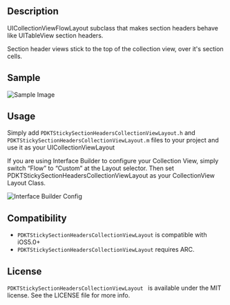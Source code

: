## Description

UICollectionViewFlowLayout subclass that makes section headers behave like UITableView section headers.

Section header views stick to the top of the collection view, over it's section cells.


## Sample

![Sample Image](https://raw.github.com/Produkt/PDKTStickySectionHeadersCollectionViewLayout/master/readme/sample.gif)


## Usage

Simply add ```PDKTStickySectionHeadersCollectionViewLayout.h``` and ```PDKTStickySectionHeadersCollectionViewLayout.m``` files to your project and use it as your UICollectionViewLayout

If you are using Interface Builder to configure your Collection View, simply switch “Flow” to “Custom” at the Layout selector. Then set PDKTStickySectionHeadersCollectionViewLayout as your CollectionView Layout Class.

![Interface Builder Config](https://raw.github.com/Produkt/PDKTStickySectionHeadersCollectionViewLayout/master/readme/ibconfig.png)


## Compatibility
- ```PDKTStickySectionHeadersCollectionViewLayout``` is compatible with iOS5.0+
- ```PDKTStickySectionHeadersCollectionViewLayout``` requires ARC.

## License
`PDKTStickySectionHeadersCollectionViewLayout ` is available under the MIT license. See the LICENSE file for more info.